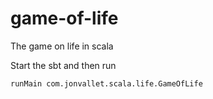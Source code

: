 # game-of-life
The game on life in scala

Start the sbt and then run
    
    runMain com.jonvallet.scala.life.GameOfLife

